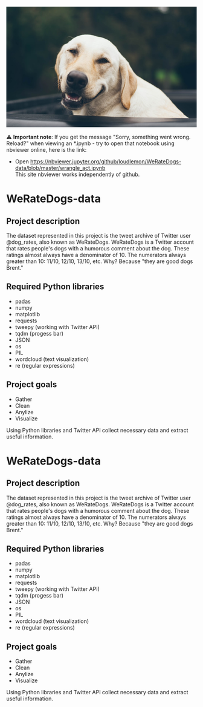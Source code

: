 <p align="center">
<img src = "images/cuty.jpg" >
</p>






:warning: **Important note**: If you get the message "Sorry, something went wrong. Reload?" when viewing an *.ipynb - try to open that notebook using nbviewer online, here is the link:

 - Open https://nbviewer.jupyter.org/github/loudlemon/WeRateDogs-data/blob/master/wrangle_act.ipynb \
 This site nbviewer works independently of github.


# WeRateDogs-data
## Project description
  The dataset represented in this project is the tweet archive of Twitter 
user @dog_rates, also known as WeRateDogs. 
  WeRateDogs is a Twitter account that rates people's dogs with a humorous 
comment about the dog. These ratings almost always have a denominator of 10. 
The numerators always greater than 10: 11/10, 12/10, 13/10, etc. Why? 
Because "they are good dogs Brent."

## Required Python libraries

 - padas
 - numpy
 - matplotlib
 - requests
 - tweepy (working with Twitter API)
 - tqdm (progess bar)
 - JSON
 - os
 - PIL
 - wordcloud (text visualization)
 - re (regular expressions)
 
 ## Project goals
 - Gather
 - Clean
 - Anylize
 - Visualize
 
 Using Python libraries and Twitter API collect necessary data and extract useful information.
 

# WeRateDogs-data
## Project description
  The dataset represented in this project is the tweet archive of Twitter 
user @dog_rates, also known as WeRateDogs. 
  WeRateDogs is a Twitter account that rates people's dogs with a humorous 
comment about the dog. These ratings almost always have a denominator of 10. 
The numerators always greater than 10: 11/10, 12/10, 13/10, etc. Why? 
Because "they are good dogs Brent."

## Required Python libraries

 - padas
 - numpy
 - matplotlib
 - requests
 - tweepy (working with Twitter API)
 - tqdm (progess bar)
 - JSON
 - os
 - PIL
 - wordcloud (text visualization)
 - re (regular expressions)
 
 ## Project goals
 - Gather
 - Clean
 - Anylize
 - Visualize
 
 Using Python libraries and Twitter API collect necessary data and extract useful information.
 
